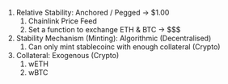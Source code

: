 1. Relative Stability: Anchored / Pegged -> $1.00
   1. Chainlink Price Feed
   2. Set a function to exchange ETH & BTC -> $$$
2. Stability Mechanism (Minting): Algorithmic (Decentralised)
   1. Can only mint stablecoinc with enough collateral (Crypto)
3. Collateral: Exogenous (Crypto)
   1. wETH
   2. wBTC
